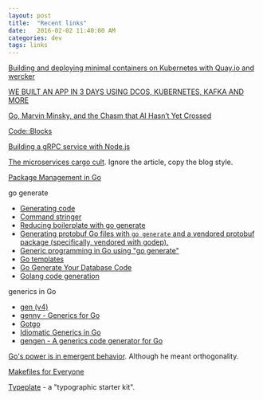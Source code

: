 ```yaml
---
layout: post
title:  "Recent links"
date:   2016-02-02 11:40:00 AM
categories: dev
tags: links
---
```


[Building and deploying minimal containers on Kubernetes with Quay.io and wercker](https://coreos.com/blog/building-minimal-containers-with-quay-kubernetes-wercker.html)

[WE BUILT AN APP IN 3 DAYS USING DCOS, KUBERNETES, KAFKA AND MORE](https://mesosphere.com/blog/2015/11/18/dcos-time-series-demo/)

[Go, Marvin Minsky, and the Chasm that AI Hasn’t Yet Crossed](https://medium.com/backchannel/has-deepmind-really-passed-go-adc85e256bec#.9ia2jkh6j)

[Code::Blocks](http://codeblocks.org/)

[Building a gRPC service with Node.js](https://io2015codelabs.appspot.com/codelabs/gRPC#1)

[The microservices cargo cult](https://www.stavros.io/posts/microservices-cargo-cult/). Ignore the article, copy the blog style.

[Package Management in Go](https://brandur.org/golang-packages)

go generate

- [Generating code](https://blog.golang.org/generate)
- [Command stringer](https://godoc.org/golang.org/x/tools/cmd/stringer)
- [Reducing boilerplate with go generate](https://blog.gopheracademy.com/advent-2015/reducing-boilerplate-with-go-generate/)
- [Generating protobuf Go files with `go generate` and a vendored protobuf package (specifically, vendored with godep).](https://gist.github.com/jmhodges/a50ab84b13c2cd791571)
- [Generic programming in Go using "go generate"]()
- [Go templates](https://github.com/ncw/gotemplate)
- [Go Generate Your Database Code](http://willowtreeapps.com/blog/go-generate-your-database-code/)
- [Golang code generation](http://blog.ralch.com/tutorial/golang-code-generation/)

generics in Go

- [gen (v4)](http://clipperhouse.github.io/gen/)
- [genny - Generics for Go](https://github.com/cheekybits/genny)
- [Gotgo](https://github.com/droundy/gotgo)
- [Idiomatic Generics in Go](http://bouk.co/blog/idiomatic-generics-in-go/)
- [gengen - A generics code generator for Go](https://github.com/joeshaw/gengen)

[Go's power is in emergent behavior](http://www.onebigfluke.com/2014/04/gos-power-is-in-emergent-behavior.html). Although he meant orthogonality.

[Makefiles for Everyone](https://cbednarski.com/articles/makefiles-for-everyone/)

[Typeplate](http://typeplate.com/) - a "typographic starter kit".
